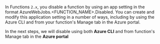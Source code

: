 In Functions `2.x`, you disable a function by using an app setting in the format AzureWebJobs.<FUNCTION_NAME>.Disabled. You can create and modify this application setting in a number of ways, including by using the Azure CLI and from your function's Manage tab in the Azure portal.

In the next steps, we will disable using both **Azure CLI** and from function's Manage tab in the **Azure portal**